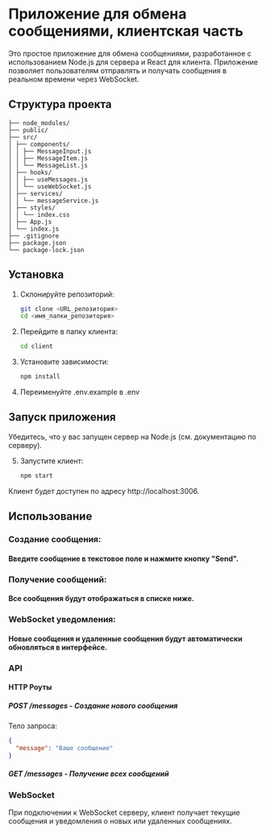 # Приложение для обмена сообщениями, клиентская часть

Это простое приложение для обмена сообщениями, разработанное с использованием Node.js для сервера и React для клиента.
Приложение позволяет пользователям отправлять и получать сообщения в реальном времени через WebSocket.
## Структура проекта
```client/
├── node_modules/
├── public/
├── src/
│ ├── components/
│ │ ├── MessageInput.js
│ │ ├── MessageItem.js
│ │ └── MessageList.js
│ ├── hooks/
│ │ ├── useMessages.js
│ │ └── useWebSocket.js
│ ├── services/
│ │ └── messageService.js
│ ├── styles/
│ │ └── index.css
│ ├── App.js
│ └── index.js
├── .gitignore
├── package.json
└── package-lock.json
```

## Установка

1. Склонируйте репозиторий:
   ```bash
   git clone <URL_репозитория>
   cd <имя_папки_репозитория>
2. Перейдите в папку клиента:
    ```bash 
    cd client
3. Установите зависимости:
    ```bash 
    npm install
4. Переименуйте .env.example в .env


## Запуск приложения
Убедитесь, что у вас запущен сервер на Node.js (см. документацию по серверу).

5. Запустите клиент:
   ```bash 
   npm start
   
Клиент будет доступен по адресу http://localhost:3006.

## Использование
### Создание сообщения: 

#### Введите сообщение в текстовое поле и нажмите кнопку "Send".

### Получение сообщений:
#### Все сообщения будут отображаться в списке ниже.

### WebSocket уведомления:
#### Новые сообщения и удаленные сообщения будут автоматически обновляться в интерфейсе.

### API
#### HTTP Роуты

##### POST /messages - Создание нового сообщения
Тело запроса:

```json
{
  "message": "Ваше сообщение"
}
```
##### GET /messages - Получение всех сообщений

### WebSocket
При подключении к WebSocket серверу, клиент получает текущие сообщения и уведомления о новых или удаленных сообщениях.
